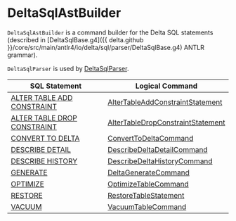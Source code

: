 # DeltaSqlAstBuilder

`DeltaSqlAstBuilder` is a command builder for the Delta SQL statements (described in [DeltaSqlBase.g4]({{ delta.github }}/core/src/main/antlr4/io/delta/sql/parser/DeltaSqlBase.g4) ANTLR grammar).

`DeltaSqlParser` is used by [DeltaSqlParser](DeltaSqlParser.md#builder).

SQL Statement | Logical Command
--------------|----------
 [ALTER TABLE ADD CONSTRAINT](index.md#ALTER-TABLE-ADD-CONSTRAINT) | [AlterTableAddConstraintStatement](../constraints/AlterTableAddConstraintStatement.md)
 [ALTER TABLE DROP CONSTRAINT](index.md#ALTER-TABLE-DROP-CONSTRAINT) | [AlterTableDropConstraintStatement](../constraints/AlterTableDropConstraintStatement.md)
 [CONVERT TO DELTA](index.md#CONVERT-TO-DELTA) | [ConvertToDeltaCommand](../commands/convert/ConvertToDeltaCommand.md)
 [DESCRIBE DETAIL](index.md#DESCRIBE-DETAIL) | [DescribeDeltaDetailCommand](../commands/describe-detail/DescribeDeltaDetailCommand.md)
 [DESCRIBE HISTORY](index.md#DESCRIBE-HISTORY) | [DescribeDeltaHistoryCommand](../commands/describe-history/DescribeDeltaHistoryCommand.md)
 [GENERATE](index.md#GENERATE) | [DeltaGenerateCommand](../commands/generate/DeltaGenerateCommand.md)
 [OPTIMIZE](index.md#OPTIMIZE) | [OptimizeTableCommand](../commands/optimize/OptimizeTableCommand.md)
 <span id="visitRestore"> [RESTORE](index.md#RESTORE) | [RestoreTableStatement](../commands/restore/RestoreTableStatement.md)
 [VACUUM](index.md#VACUUM) | [VacuumTableCommand](../commands/vacuum/VacuumTableCommand.md)
